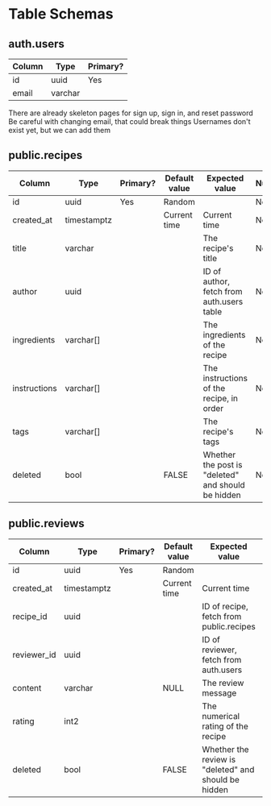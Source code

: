 # Table Schemas

## auth.users

| Column | Type | Primary? |
|-|-|-|
| id | uuid | Yes |
| email | varchar | |
There are already skeleton pages for sign up, sign in, and reset password
Be careful with changing email, that could break things
Usernames don't exist yet, but we can add them

## public.recipes

| Column | Type | Primary? | Default value | Expected value | Nullable? |
|-|-|-|-|-|-|
| id | uuid | Yes | Random | | No |
| created_at | timestamptz | | Current time | Current time | No |
| title | varchar | | | The recipe's title | No |
| author | uuid | | | ID of author, fetch from auth.users table | No |
| ingredients | varchar[] | | | The ingredients of the recipe | No |
| instructions | varchar[] | | | The instructions of the recipe, in order | No |
| tags | varchar[] | | | The recipe's tags | No |
| deleted | bool | | FALSE | Whether the post is "deleted" and should be hidden | No |

## public.reviews

| Column | Type | Primary? | Default value | Expected value | Nullable? |
|-|-|-|-|-|-|
| id | uuid | Yes | Random | | No |
| created_at | timestamptz | | Current time | Current time | No |
| recipe_id | uuid | | | ID of recipe, fetch from public.recipes | No |
| reviewer_id | uuid | | | ID of reviewer, fetch from auth.users | No |
| content | varchar | | NULL | The review message | Yes |
| rating | int2 | | | The numerical rating of the recipe | No |
| deleted | bool | | FALSE | Whether the review is "deleted" and should be hidden | No |
